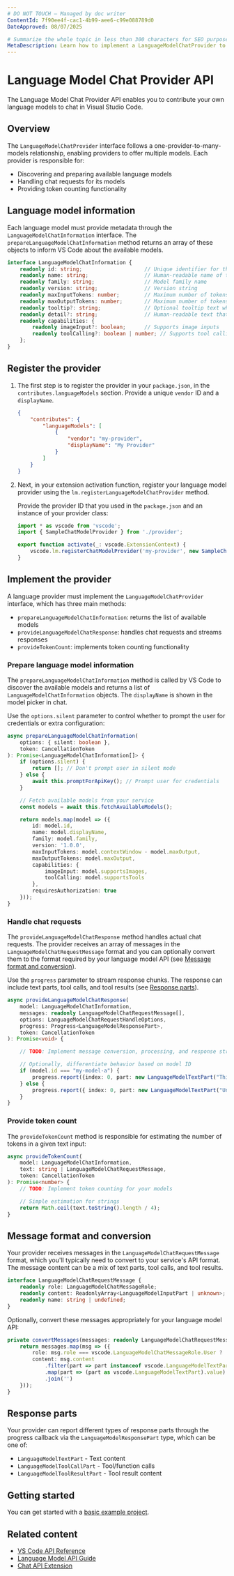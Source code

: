 ```yaml
---
# DO NOT TOUCH — Managed by doc writer
ContentId: 7f90ee4f-cac1-4b99-aee6-c99e088789d0
DateApproved: 08/07/2025

# Summarize the whole topic in less than 300 characters for SEO purpose
MetaDescription: Learn how to implement a LanguageModelChatProvider to contribute custom language models to VS Code's chat experience for extensions.
---
```


# Language Model Chat Provider API

The Language Model Chat Provider API enables you to contribute your own language models to chat in Visual Studio Code.

## Overview

The `LanguageModelChatProvider` interface follows a one-provider-to-many-models relationship, enabling providers to offer multiple models. Each provider is responsible for:

- Discovering and preparing available language models
- Handling chat requests for its models
- Providing token counting functionality

## Language model information

Each language model must provide metadata through the `LanguageModelChatInformation` interface. The `prepareLanguageModelChatInformation` method returns an array of these objects to inform VS Code about the available models.

```typescript
interface LanguageModelChatInformation {
    readonly id: string;                    // Unique identifier for the model - unique within the provider
    readonly name: string;                  // Human-readable name of the language model
    readonly family: string;                // Model family name
    readonly version: string;               // Version string
    readonly maxInputTokens: number;        // Maximum number of tokens the model can accept as input
    readonly maxOutputTokens: number;       // Maximum number of tokens the model is capable of producing
    readonly tooltip?: string;              // Optional tooltip text when hovering the model in the UI
    readonly detail?: string;               // Human-readable text that is rendered alongside the model
    readonly capabilities: {
        readonly imageInput?: boolean;      // Supports image inputs
        readonly toolCalling?: boolean | number; // Supports tool calling
    };
}
```

## Register the provider

1. The first step is to register the provider in your `package.json`, in the `contributes.languageModels` section. Provide a unique `vendor` ID and a `displayName`.

    ```json
    {
        "contributes": {
            "languageModels": [
                {
                    "vendor": "my-provider",
                    "displayName": "My Provider"
                }
            ]
        }
    }
    ```

1. Next, in your extension activation function, register your language model provider using the `lm.registerLanguageModelChatProvider` method.

    Provide the provider ID that you used in the `package.json` and an instance of your provider class:

    ```typescript
    import * as vscode from 'vscode';
    import { SampleChatModelProvider } from './provider';

    export function activate(_: vscode.ExtensionContext) {
        vscode.lm.registerChatModelProvider('my-provider', new SampleChatModelProvider());
    }
    ```

## Implement the provider

A language provider must implement the `LanguageModelChatProvider` interface, which has three main methods:

- `prepareLanguageModelChatInformation`: returns the list of available models
- `provideLanguageModelChatResponse`: handles chat requests and streams responses
- `provideTokenCount`: implements token counting functionality

### Prepare language model information

The `prepareLanguageModelChatInformation` method is called by VS Code to discover the available models and returns a list of `LanguageModelChatInformation` objects. The `displayName` is shown in the model picker in chat.

Use the `options.silent` parameter to control whether to prompt the user for credentials or extra configuration:

```typescript
async prepareLanguageModelChatInformation(
    options: { silent: boolean },
    token: CancellationToken
): Promise<LanguageModelChatInformation[]> {
    if (options.silent) {
        return []; // Don't prompt user in silent mode
    } else {
        await this.promptForApiKey(); // Prompt user for credentials
    }

    // Fetch available models from your service
    const models = await this.fetchAvailableModels();

    return models.map(model => ({
        id: model.id,
        name: model.displayName,
        family: model.family,
        version: '1.0.0',
        maxInputTokens: model.contextWindow - model.maxOutput,
        maxOutputTokens: model.maxOutput,
        capabilities: {
            imageInput: model.supportsImages,
            toolCalling: model.supportsTools
        },
        requiresAuthorization: true
    }));
}
```

### Handle chat requests

The `provideLanguageModelChatResponse` method handles actual chat requests. The provider receives an array of messages in the `LanguageModelChatRequestMessage` format and you can optionally convert them to the format required by your language model API (see [Message format and conversion](#message-format-and-conversion)).

Use the `progress` parameter to stream response chunks. The response can include text parts, tool calls, and tool results (see [Response parts](#response-parts)).

```typescript
async provideLanguageModelChatResponse(
    model: LanguageModelChatInformation,
    messages: readonly LanguageModelChatRequestMessage[],
    options: LanguageModelChatRequestHandleOptions,
    progress: Progress<LanguageModelResponsePart>,
    token: CancellationToken
): Promise<void> {

    // TODO: Implement message conversion, processing, and response streaming

    // Optionally, differentiate behavior based on model ID
    if (model.id === "my-model-a") {
        progress.report({index: 0, part: new LanguageModelTextPart("This is my A response.") });
    } else {
        progress.report({ index: 0, part: new LanguageModelTextPart("Unknown model.") });
    }
}
```

### Provide token count

The `provideTokenCount` method is responsible for estimating the number of tokens in a given text input:

```typescript
async provideTokenCount(
    model: LanguageModelChatInformation,
    text: string | LanguageModelChatRequestMessage,
    token: CancellationToken
): Promise<number> {
    // TODO: Implement token counting for your models

    // Simple estimation for strings
    return Math.ceil(text.toString().length / 4);
}
```

## Message format and conversion

Your provider receives messages in the `LanguageModelChatRequestMessage` format, which you'll typically need to convert to your service's API format. The message content can be a mix of text parts, tool calls, and tool results.

```typescript
interface LanguageModelChatRequestMessage {
    readonly role: LanguageModelChatMessageRole;
    readonly content: ReadonlyArray<LanguageModelInputPart | unknown>;
    readonly name: string | undefined;
}
```

Optionally, convert these messages appropriately for your language model API:

```typescript
private convertMessages(messages: readonly LanguageModelChatRequestMessage[]) {
    return messages.map(msg => ({
        role: msg.role === vscode.LanguageModelChatMessageRole.User ? 'user' : 'assistant',
        content: msg.content
            .filter(part => part instanceof vscode.LanguageModelTextPart)
            .map(part => (part as vscode.LanguageModelTextPart).value)
            .join('')
    }));
}
```

## Response parts

Your provider can report different types of response parts through the progress callback via the `LanguageModelResponsePart` type, which can be one of:

- `LanguageModelTextPart` - Text content
- `LanguageModelToolCallPart` - Tool/function calls
- `LanguageModelToolResultPart` - Tool result content

## Getting started

You can get started with a [basic example project](https://github.com/microsoft/vscode-extension-samples/blob/main/chat-model-provider-sample).

## Related content

- [VS Code API Reference](/api/references/vscode-api)
- [Language Model API Guide](/api/extension-guides/ai/language-model)
- [Chat API Extension](/api/extension-guides/ai/chat)
